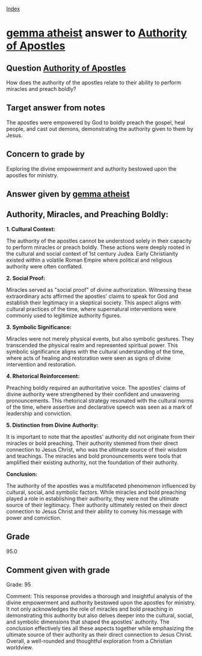 
[Index](../../index.md)
# [gemma atheist](../../answering_models/gemma_atheist.md) answer to [Authority of Apostles](../../questions/Authority_of_Apostles.md)

## Question [Authority of Apostles](../../questions/Authority_of_Apostles.md)
How does the authority of the apostles relate to their ability to perform miracles and preach boldly?

## Target answer from notes
The apostles were empowered by God to boldly preach the gospel, heal people, and cast out demons, demonstrating the authority given to them by Jesus.

## Concern to grade by
Exploring the divine empowerment and authority bestowed upon the apostles for ministry.

## Answer given by [gemma atheist](../../answering_models/gemma_atheist.md)
## Authority, Miracles, and Preaching Boldly:

**1. Cultural Context:**

The authority of the apostles cannot be understood solely in their capacity to perform miracles or preach boldly. These actions were deeply rooted in the cultural and social context of 1st century Judea. Early Christianity existed within a volatile Roman Empire where political and religious authority were often conflated.

**2. Social Proof:**

Miracles served as "social proof" of divine authorization. Witnessing these extraordinary acts affirmed the apostles' claims to speak for God and establish their legitimacy in a skeptical society. This aspect aligns with cultural practices of the time, where supernatural interventions were commonly used to legitimize authority figures.

**3. Symbolic Significance:**

Miracles were not merely physical events, but also symbolic gestures. They transcended the physical realm and represented spiritual power. This symbolic significance aligns with the cultural understanding of the time, where acts of healing and restoration were seen as signs of divine intervention and restoration.

**4. Rhetorical Reinforcement:**

Preaching boldly required an authoritative voice. The apostles' claims of divine authority were strengthened by their confident and unwavering pronouncements. This rhetorical strategy resonated with the cultural norms of the time, where assertive and declarative speech was seen as a mark of leadership and conviction.

**5. Distinction from Divine Authority:**

It is important to note that the apostles' authority did not originate from their miracles or bold preaching. Their authority stemmed from their direct connection to Jesus Christ, who was the ultimate source of their wisdom and teachings. The miracles and bold pronouncements were tools that amplified their existing authority, not the foundation of their authority.

**Conclusion:**

The authority of the apostles was a multifaceted phenomenon influenced by cultural, social, and symbolic factors. While miracles and bold preaching played a role in establishing their authority, they were not the ultimate source of their legitimacy. Their authority ultimately rested on their direct connection to Jesus Christ and their ability to convey his message with power and conviction.

## Grade
95.0

## Comment given with grade
Grade: 95

Comment: This response provides a thorough and insightful analysis of the divine empowerment and authority bestowed upon the apostles for ministry. It not only acknowledges the role of miracles and bold preaching in demonstrating this authority but also delves deeper into the cultural, social, and symbolic dimensions that shaped the apostles' authority. The conclusion effectively ties all these aspects together while emphasizing the ultimate source of their authority as their direct connection to Jesus Christ. Overall, a well-rounded and thoughtful exploration from a Christian worldview.
